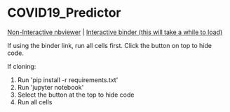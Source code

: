 # COVID19_Predictor

[Non-Interactive nbviewer](https://nbviewer.jupyter.org/github/c-aoimh/COVID19_Predictor/blob/master/COVID-19_Future_Cases_Predictor.ipynb) | [Interactive binder (this will take a while to load)](https://hub.gke.mybinder.org/user/c-aoimh-covid19_predictor-9cwim0l9/notebooks/COVID-19_Future_Cases_Predictor.ipynb?)

If using the binder link, run all cells first. Click the button on top to hide code.

If cloning:
1) Run 'pip install -r requirements.txt'
2) Run 'jupyter notebook'
3) Select the button at the top to hide code
4) Run all cells





